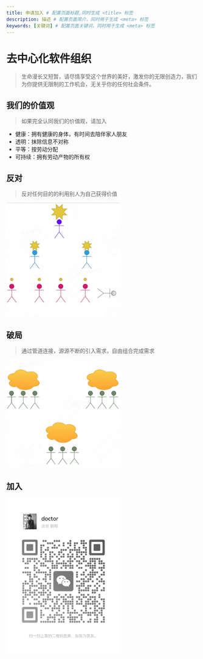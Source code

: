 ```yaml
---
title: 申请加入 # 配置页面标题,同时生成 <title> 标签
description: 描述 # 配置页面简介，同时用于生成 <meta> 标签
keywords: [关键词] # 配置页面关键词，同时用于生成 <meta> 标签
---
```


# 去中心化软件组织

> 生命漫长又短暂，请尽情享受这个世界的美好，激发你的无限创造力，我们为你提供无限制的工作机会，无关乎你的任何社会条件。

## 我们的价值观

> 如果完全认同我们的价值观，请加入

- 健康：拥有健康的身体，有时间去陪伴家人朋友
- 透明：抹除信息不对称
- 平等：按劳动分配
- 可持续：拥有劳动产物的所有权

## 反对

> 反对任何目的的利用别人为自己获得价值

<img width='300' src="./group.png">

## 破局

> 通过管道连接，源源不断的引入需求，自由组合完成需求

<img width='300' src="./dao.png">

## 加入

 <img width='300' src="./image.png">
